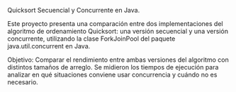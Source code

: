 Quicksort Secuencial y Concurrente en Java.

Este proyecto presenta una comparación entre dos implementaciones del algoritmo de ordenamiento Quicksort: una versión secuencial y una versión concurrente, utilizando la clase ForkJoinPool del paquete java.util.concurrent en Java.

Objetivo: Comparar el rendimiento entre ambas versiones del algoritmo con distintos tamaños de arreglo. Se midieron los tiempos de ejecución para analizar en qué situaciones conviene usar concurrencia y cuándo no es necesario.
